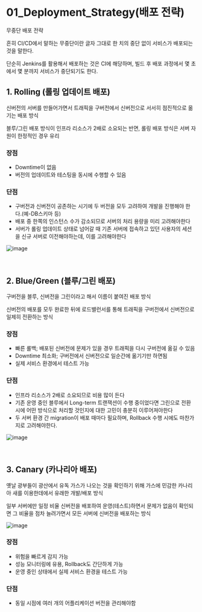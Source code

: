 # 01_Deployment_Strategy(배포 전략)

무중단 배포 전략

흔히 CI/CD에서 말하는 무중단이란 글자 그대로 한 치의 중단 없이 서비스가 배포되는 것을 말한다.

단순히 Jenkins를 활용해서 배포하는 것은 CI에 해당하며, 빌드 후 배포 과정에서 몇 초에서 몇 분까지 서비스가 중단되기도 한다.

## 1. Rolling (롤링 업데이트 배포)

신버전의 서버를 만들어가면서 트래픽을 구버전에서 신버전으로 서서히 점진적으로 옮기는 배포 방식

블루/그린 배포 방식이 인프라 리소스가 2배로 소요되는 반면, 롤링 배포 방식은 서버 자원이 한정적인 경우 유리

### 장점

- Downtime이 없음
- 버전의 업데이트와 테스팅을 동시에 수행할 수 있음

### 단점

- 구버전과 신버전이 공존하는 시기에 두 버전을 모두 고려하여 개발을 진행해야 한다.(예-DB스키마 등)
- 배포 중 한쪽의 인스턴스 수가 감소되므로 서버의 처리 용량을 미리 고려해야한다
- 서버가 롤링 업데이트 상태로 넘어갈 때 기존 서버에 접속하고 있던 사용자의 세션을 신규 서버로 이전해야하는데, 이를 고려해야한다

![image](https://user-images.githubusercontent.com/93081720/196716473-3b2102ae-86d8-49d1-b8b6-dc8e5f742db1.png)

<br>

## 2. Blue/Green (블루/그린 배포)

구버전을 블루, 신버전을 그린이라고 해서 이름이 붙여진 배포 방식

신버전의 배포를 모두 완료한 뒤에 로드밸런서를 통해 트래픽을 구버전에서 신버전으로 일제히 전환하는 방식

### 장점

- 빠른 롤백; 배포된 신버전에 문제가 있을 경우 트래픽을 다시 구버전에 옮길 수 있음
- Downtime 최소화; 구버전에서 신버전으로 일순간에 옮기기만 하면됨
- 실제 서비스 환경에서 테스트 가능

### 단점

- 인프라 리소스가 2배로 소요되므로 비용 많이 든다
- 기존 운영 중인 블루에서 Long-term 트랜잭션이 수행 중이었다면 그린으로 전환 시에 어떤 방식으로 처리할 것인지에 대한 고민이 충분히 이루어져야한다
- 두 서버 환경 간 migration이 배포 때마다 필요하며, Rollback 수행 시에도 마찬가지로 고려해야한다.

![image](https://user-images.githubusercontent.com/93081720/196718080-0f23ed23-fcea-46bd-8c20-11db2c0ec65a.png)

<br>

## 3. Canary (카나리아 배포)

옛날 광부들이 광산에서 유독 가스가 나오는 것을 확인하기 위해 가스에 민감한 카나리아 새를 이용한데에서 유래한 개발/배포 방식

일부 서버에만 일정 비율 신버전을 배포하여 운영(테스트)하면서 문제가 없음이 확인되면 그 비율을 점차 늘려가면서 모든 서버에 신버전을 배포하는 방식

![image](https://user-images.githubusercontent.com/93081720/196717421-038b6e99-c823-4739-b991-2539ce490ccf.png)

### 장점

- 위험을 빠르게 감지 가능
- 성능 모니터링에 유용, Rollback도 간단하게 가능
- 운영 중인 상태에서 실제 서비스 환경을 테스트 가능

### 단점

- 동일 시점에 여러 개의 어플리케이션 버전을 관리해야함

